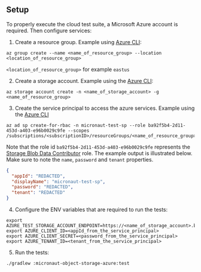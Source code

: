 ## Setup

To properly execute the cloud test suite, a Microsoft Azure account is required. Then configure services:

1. Create a resource group. Example using [Azure CLI](https://docs.microsoft.com/en-us/azure/azure-resource-manager/management/manage-resource-groups-cli):
```shell
az group create --name <name_of_resource_group> --location <location_of_resource_group>
```

`<location_of_resource_group>` for example `eastus`

2. Create a storage account. Example using the [Azure CLI](https://docs.microsoft.com/en-us/cli/azure/storage/account?view=azure-cli-latest#az-storage-account-create):
```shell
az storage account create -n <name_of_storage_account> -g <name_of_resource_group>
```

3. Create the service principal to access the azure services. Example using the [Azure CLI](https://docs.microsoft.com/en-us/cli/azure/ad/sp?view=azure-cli-latest#az-ad-sp-create-for-rbac)
```shell
az ad sp create-for-rbac -n micronaut-test-sp --role ba92f5b4-2d11-453d-a403-e96b0029c9fe --scopes /subscriptions/<subscriptionID>/resourceGroups/<name_of_resource_group>/providers/Microsoft.Storage/storageAccounts/<name_of_storage_account>
```

Note that the role id `ba92f5b4-2d11-453d-a403-e96b0029c9fe` represents the [Storage Blob Data Contributor](https://docs.microsoft.com/en-us/azure/role-based-access-control/built-in-roles#storage-blob-data-contributor) role. The example output is illustrated below. Make sure to note the `name`, `password` and `tenant` properties.
```json
{
  "appId": "REDACTED",
  "displayName": "micronaut-test-sp",
  "password": "REDACTED",
  "tenant": "REDACTED"
}
```

4. Configure the ENV variables that are required to run the tests:
```shell
export AZURE_TEST_STORAGE_ACCOUNT_ENDPOINT=https://<name_of_storage_account>.blob.core.windows.net
export AZURE_CLIENT_ID=<appId_from_the_service_principal>
export AZURE_CLIENT_SECRET=<password_from_the_service_principal>
export AZURE_TENANT_ID=<tenant_from_the_service_principal>
```

5. Run the tests:
```shell
./gradlew :micronaut-object-storage-azure:test
```

